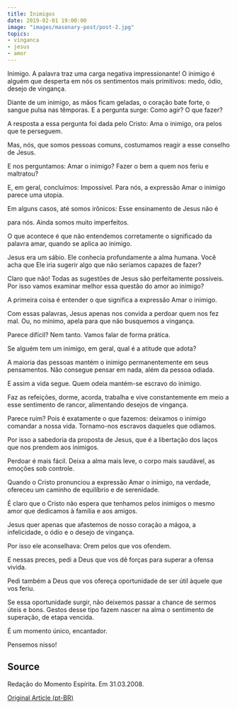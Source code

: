 ```yaml
---
title: Inimigos
date: 2019-02-01 19:00:00
image: "images/masonary-post/post-2.jpg"
topics: 
- vinganca
- jesus
- amor
---
```


Inimigo. A palavra traz uma carga negativa impressionante! O inimigo é
alguém que desperta em nós os sentimentos mais primitivos: medo, ódio, desejo
de vingança.

Diante de um inimigo, as mãos ficam geladas, o coração bate forte, o
sangue pulsa nas têmporas. E a pergunta surge: Como agir? O que fazer?

A resposta a essa pergunta foi dada pelo Cristo: Ama o inimigo, ora
pelos que te perseguem.

Mas, nós, que somos pessoas comuns, costumamos reagir a esse conselho
de Jesus.

E nos perguntamos: Amar o inimigo? Fazer o bem a quem nos feriu e
maltratou?

E, em geral, concluímos: Impossível. Para nós, a expressão Amar o
inimigo parece uma utopia.

Em alguns casos, até somos irônicos: Esse ensinamento de Jesus não é

para nós. Ainda somos muito imperfeitos.

O que acontece é que não entendemos corretamente o significado da
palavra amar, quando se aplica ao inimigo.

Jesus era um sábio. Ele conhecia profundamente a alma humana. Você acha
que Ele iria sugerir algo que não seríamos capazes de fazer?

Claro que não! Todas as sugestões de Jesus são perfeitamente possíveis.
Por isso vamos examinar melhor essa questão do amor ao inimigo?

A primeira coisa é entender o que significa a expressão Amar o inimigo.

Com essas palavras, Jesus apenas nos convida a perdoar quem nos fez
mal. Ou, no mínimo, apela para que não busquemos a vingança.

Parece difícil? Nem tanto. Vamos falar de forma prática.

Se alguém tem um inimigo, em geral, qual é a atitude que adota?

A maioria das pessoas mantém o inimigo permanentemente em seus
pensamentos. Não consegue pensar em nada, além da pessoa odiada.

E assim a vida segue. Quem odeia mantém-se escravo do inimigo.

Faz as refeições, dorme, acorda, trabalha e vive constantemente em meio
a esse sentimento de rancor, alimentando desejos de vingança.

Parece ruim? Pois é exatamente o que fazemos: deixamos o inimigo
comandar a nossa vida. Tornamo-nos escravos daqueles que odiamos.

Por isso a sabedoria da proposta de Jesus, que é a libertação dos laços
que nos prendem aos inimigos.

Perdoar é mais fácil. Deixa a alma mais leve, o corpo mais saudável, as
emoções sob controle.

Quando o Cristo pronunciou a expressão Amar o inimigo, na verdade,
ofereceu um caminho de equilíbrio e de serenidade.

É claro que o Cristo não espera que tenhamos pelos inimigos o mesmo
amor que dedicamos à família e aos amigos.

Jesus quer apenas que afastemos de nosso coração a mágoa, a
infelicidade, o ódio e o desejo de vingança.

Por isso ele aconselhava: Orem pelos que vos ofendem.

E nessas preces, pedi a Deus que vos dê forças para superar a ofensa
vivida.

Pedi também a Deus que vos ofereça oportunidade de ser útil àquele que
vos feriu.

Se essa oportunidade surgir, não deixemos passar a chance de sermos
úteis e bons. Gestos desse tipo fazem nascer na alma o sentimento de superação,
de etapa vencida.

É um momento único, encantador.

Pensemos nisso!

## Source
Redação do Momento Espírita.
Em 31.03.2008.


[Original Article (pt-BR)](http://momento.com.br/pt/ler_texto.php?id=1553)
